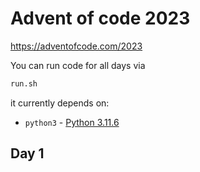 # Advent of code 2023
https://adventofcode.com/2023

You can run code for all days via 
```bash
run.sh
```
it currently depends on:
- `python3` - [Python 3.11.6](https://www.python.org/downloads/release/python-3116/)


## Day 1
